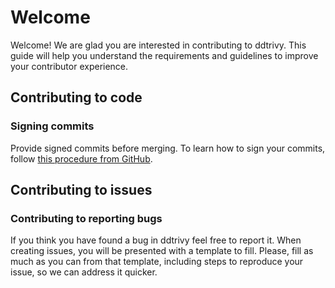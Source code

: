 # Welcome

Welcome! We are glad you are interested in contributing to ddtrivy. This guide will help you understand the requirements and guidelines to improve your contributor experience.

## Contributing to code

### Signing commits

Provide signed commits before merging. To learn how to sign your commits, follow [this procedure from GitHub](https://docs.github.com/en/authentication/managing-commit-signature-verification/signing-commits).

## Contributing to issues

### Contributing to reporting bugs

If you think you have found a bug in ddtrivy feel free to report it. When creating issues, you will be presented with a template to fill. Please, fill as much as you can from that template, including steps to reproduce your issue, so we can address it quicker.
